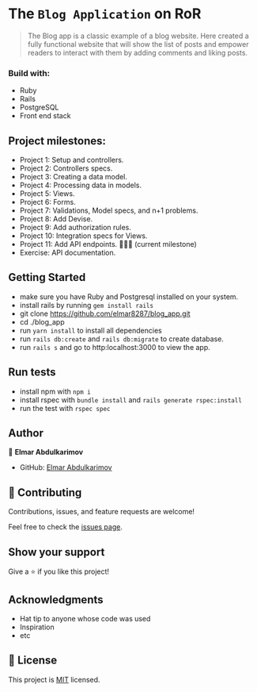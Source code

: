 # The `Blog Application` on RoR

> The Blog app is a classic example of a blog website. Here created a fully functional website that will show the list of posts and empower readers to interact with them by adding comments and liking posts.

### Build with:

- Ruby
- Rails
- PostgreSQL
- Front end stack

## Project milestones:

- Project 1: Setup and controllers. 
- Project 2: Controllers specs.  
- Project 3: Creating a data model.  
- Project 4: Processing data in models.  
- Project 5: Views.
- Project 6: Forms.  
- Project 7: Validations, Model specs, and n+1 problems. 
- Project 8: Add Devise. 
- Project 9: Add authorization rules.  
- Project 10: Integration specs for Views. 
- Project 11: Add API endpoints.  🚩​🚩​🚩 (current milestone)
- Exercise: API documentation.

## Getting Started

- make sure you have Ruby and Postgresql installed on your system.
- install rails by running `gem install rails`
- git clone https://github.com/elmar8287/blog_app.git
- cd ./blog_app
- run `yarn install` to install all dependencies
- run `rails db:create` and `rails db:migrate` to create database.
- run `rails s` and go to http:localhost:3000 to view the app.

## Run tests

- install npm with `npm i`
- install rspec with `bundle install` and `rails generate rspec:install`
- run the test with `rspec spec`

## Author

👤 **Elmar Abdulkarimov**

- GitHub: [Elmar Abdulkarimov](https://github.com/elmar8287)

## 🤝 Contributing

Contributions, issues, and feature requests are welcome!

Feel free to check the [issues page](../../issues/).

## Show your support

Give a ⭐️ if you like this project!

## Acknowledgments

- Hat tip to anyone whose code was used
- Inspiration
- etc

## 📝 License

This project is [MIT](./MIT.md) licensed.
